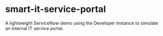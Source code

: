 # smart-it-service-portal
A lightweight ServiceNow demo using the Developer Instance to simulate an internal IT service portal.
